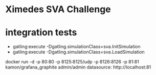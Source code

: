 # Ximedes SVA Challenge

# integration tests

- gatling:execute -Dgatling.simulationClass=sva.InitSimulation
- gatling:execute -Dgatling.simulationClass=sva.LoadSimulation

docker run -d -p 80:80 -p 8125:8125/udp -p 8126:8126 -p 81:81  kamon/grafana_graphite
admin/admin
datasource: http://localhost:81